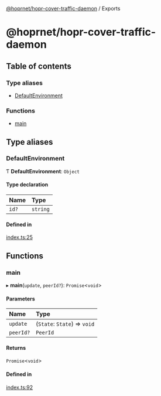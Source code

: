 [@hoprnet/hopr-cover-traffic-daemon](README.md) / Exports

# @hoprnet/hopr-cover-traffic-daemon

## Table of contents

### Type aliases

- [DefaultEnvironment](modules.md#defaultenvironment)

### Functions

- [main](modules.md#main)

## Type aliases

### DefaultEnvironment

Ƭ **DefaultEnvironment**: `Object`

#### Type declaration

| Name | Type |
| :------ | :------ |
| `id?` | `string` |

#### Defined in

[index.ts:25](https://github.com/UbuntuEvangelist/hoprnet/blob/master/packages/cover-traffic-daemon/src/index.ts#L25)

## Functions

### main

▸ **main**(`update`, `peerId?`): `Promise`<`void`\>

#### Parameters

| Name | Type |
| :------ | :------ |
| `update` | (`State`: `State`) => `void` |
| `peerId?` | `PeerId` |

#### Returns

`Promise`<`void`\>

#### Defined in

[index.ts:92](https://github.com/UbuntuEvangelist/hoprnet/blob/master/packages/cover-traffic-daemon/src/index.ts#L92)
